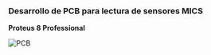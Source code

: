 ### Desarrollo de PCB para lectura de sensores MICS

**Proteus 8 Professional**

![PCB](https://user-images.githubusercontent.com/33638988/32834648-13787820-c9e2-11e7-81f5-e4cc21cb9404.JPG)
